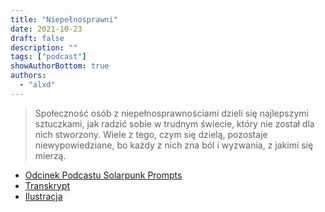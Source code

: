 ```yaml
---
title: "Niepełnosprawni"
date: 2021-10-23
draft: false
description: ""
tags: ["podcast"]
showAuthorBottom: true
authors:
  - "alxd"
---
```


> Społeczność osób z niepełnosprawnościami dzieli się najlepszymi sztuczkami, jak radzić sobie w trudnym świecie, który nie został dla nich stworzony. Wiele z tego, czym się dzielą, pozostaje niewypowiedziane, bo każdy z nich zna ból i wyzwania, z jakimi się mierzą.

- [Odcinek Podcastu Solarpunk Prompts](https://podcast.tomasino.org/@SolarpunkPrompts/episodes/the-disabled-community)
- [Transkrypt](https://wiki.tomasino.org/writing/Solarpunk-Prompts---The-Disabled-Community)
- [Ilustracja](art/the-lemonaut-hackerspace/)